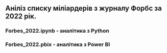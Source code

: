 ## Аніліз списку міліардерів з журналу Форбс за 2022 рік.

### Forbes_2022.ipynb - аналітика з Python

### Forbes_2022.pbix - аналітика з Power BI

